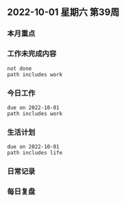 
##  2022-10-01 星期六 第39周 

### 本月重点

### 工作未完成内容
```tasks
not done
path includes work
```


### 今日工作


```tasks
due on 2022-10-01
path includes work
```






### 生活计划
```tasks
due on 2022-10-01
path includes life
```




### 日常记录




### 每日复盘




